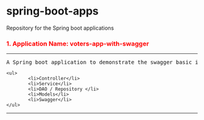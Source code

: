 # spring-boot-apps
Repository for the Spring boot applications



<h3 style='color:red'>1. Application Name: voters-app-with-swagger </h3>
<hr>

<p>
	<pre>A Spring boot application to demonstrate the swagger basic implementation. This Application is having following components and details.</pre>
	
	<ul>
			<li>Controller</li>
			<li>Service</li>
			<li>DAO / Repository </li>
			<li>Models</li>
			<li>Swagger</li>
	</ul>
<p>
<hr>
